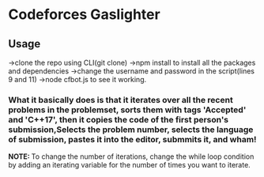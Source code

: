<h1>Codeforces Gaslighter</h1>

<h2>Usage</h2>
->clone the repo using CLI(git clone)
->npm install to install all the packages and dependencies
->change the username and password in the script(lines 9 and 11)
->node cfbot.js to see it working.

<h3>What it basically does is that it iterates over all the recent problems in the problemset, sorts them with tags 'Accepted' and 'C++17', then it copies the code of the first person's submission,Selects the problem number, selects the language of submission, pastes it into the editor, submmits it, and wham!</h3>
<b>NOTE: </b>To change the number of iterations, change the while loop condition by adding an iterating variable for the number of times you want to iterate.
